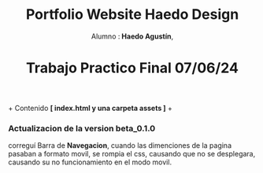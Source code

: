<header>
  <h1> Portfolio Website Haedo Design </h1>
  <p>Alumno :<b> Haedo Agustín</b>,</p>
  <h1>Trabajo Practico Final 07/06/24</h1>
  </header>
<main>
  +  Contenido <b>[ index.html y una carpeta assets ]</b>
  +  <h3>Actualizacion de la version beta_0.1.0</h3>
  <p>correguí Barra de <b>Navegacion</b>, cuando las dimenciones de la pagina pasaban a formato movil, se rompia el css, causando que no se desplegara, causando su no funcionamiento en el modo movil.</p>
</main>
